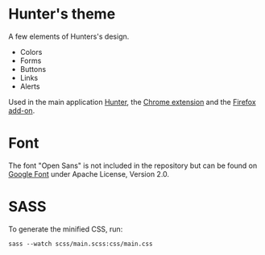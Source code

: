 # Hunter's theme

A few elements of Hunters's design.

* Colors
* Forms
* Buttons
* Links
* Alerts

Used in the main application [Hunter](https://hunter.io/), the [Chrome extension](https://hunter.io/chrome) and the [Firefox add-on](https://hunter.io/firefox).

# Font

The font "Open Sans" is not included in the repository but can be found on [Google Font](https://fonts.google.com/specimen/Open+Sans) under Apache License, Version 2.0.

# SASS

To generate the minified CSS, run:

```sass --watch scss/main.scss:css/main.css```
